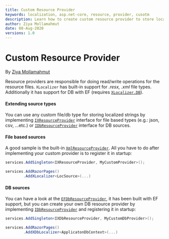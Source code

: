 ```yaml
---
title: Custom Resource Provider
keywords: localization, asp.net-core, resource, provider, cusotm
description: Learn how to create custom resource provider to store localized resources in custom file types files with XLocalizer.
author: Ziya Mollamahmut
date: 08-Aug-2020
versions: 1.0
---
```


# Custom Resource Provider

By [Ziya Mollamahmut](https://github.com/LazZiya)

Resource providers are responsible for doing read/write operations for the resource files. `XLocalizer` has built-in support for _.resx, .xml_ file types. Additionally it has support for DB with EF (requires [`XLocalizer.DB`][1]).

#### Extending source types
You can use any custom file/db type for storing localized strings by implementing [`IXResourceProvider`][2] interface for file based types (e.g.: json, csv, ...etc.) or [`IDbResourceProvider`][3] interface for DB sources.


#### File based sources
A good sample is the built-in [`XmlResourceProvider`][4]. All you have to do after implementing your custom provider is to register it in startup:

````csharp
services.AddSingleton<IXResourceProvider, MyCustomProvider>();

services.AddRazorPages()
        .AddXLocalizer<LocSource>(...)
````

#### DB sources
You can have a look at the [`EFDbResourceProvider`][5], it has been built with EF support, but you can create your own DB resource provider by implementing [`IDbResourceProvider`][3] and registering it in startup:

````csharp
services.AddSingleton<IXDbResourceProvider, MyCustomDbProvider>();

services.AddRazorPages()
        .AddXDbLocalizer<ApplicatonDbContext>(...)
````


[1]:../XLocalizer/setup-db.md
[2]:https://github.com/LazZiya/XLocalizer/blob/master/XLocalizer/IXResourceProvider.cs
[3]:https://github.com/LazZiya/XLocalizer.DB/blob/master/XLocalizer.DB/IDbResourceProvider.cs
[4]:https://github.com/LazZiya/XLocalizer/blob/master/XLocalizer/Xml/XmlResourceProvider.cs
[5]:https://github.com/LazZiya/XLocalizer.DB/blob/master/XLocalizer.DB/EF/EFDbResourceProvider.cs
